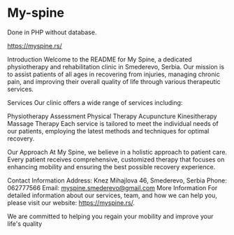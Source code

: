 # My-spine

Done in PHP without database. 

https://myspine.rs/

Introduction
Welcome to the README for My Spine, a dedicated physiotherapy and rehabilitation clinic in Smederevo, Serbia. Our mission is to assist patients of all ages in recovering from injuries, managing chronic pain, and improving their overall quality of life through various therapeutic services.

Services
Our clinic offers a wide range of services including:

Physiotherapy Assessment
Physical Therapy
Acupuncture
Kinesitherapy
Massage Therapy
Each service is tailored to meet the individual needs of our patients, employing the latest methods and techniques for optimal recovery.

Our Approach
At My Spine, we believe in a holistic approach to patient care. Every patient receives comprehensive, customized therapy that focuses on enhancing mobility and ensuring the best possible recovery experience.

Contact Information
Address: Knez Mihajlova 46, Smederevo, Serbia
Phone: 062777566
Email: myspine.smederevo@gmail.com
More Information
For detailed information about our services, team, and how we can help you, please visit our website: https://myspine.rs/.

We are committed to helping you regain your mobility and improve your life's quality

